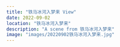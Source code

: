 ```yaml
---
title: "铁马冰河入梦来 View"
date: 2022-09-02
location: "铁马冰河入梦来"
description: "A scene from 铁马冰河入梦来"
image: "images/20220902铁马冰河入梦来.jpg"
---
```

